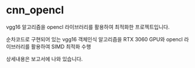 # cnn_opencl
vgg16 알고리즘을 opencl 라이브러리를 활용하여 최적화한 프로젝트입니다.

순차코드로 구현되어 있는 vgg16 객체인식 알고리즘을 RTX 3060 GPU와 opencl 라이브러리를 활용하여 SIMD 최적화 수행

상세내용은 보고서에 나와 있습니다.
